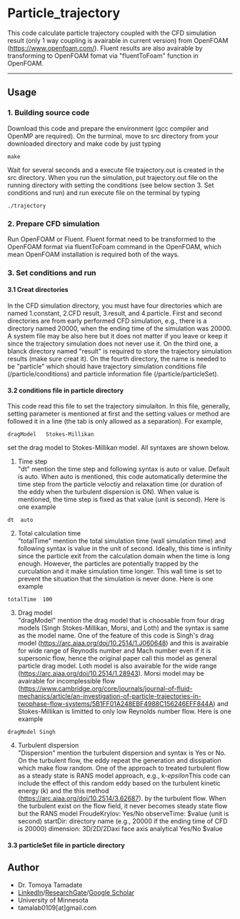 # Particle_trajectory
This code calculate particle trajectory coupled with the CFD simulation result (only 1 way coupling is avairable in current version) from OpenFOAM (https://www.openfoam.com/).  Fluent results are also avairable by transforming to OpenFOAM fomat via "fluentToFoam" function in OpenFOAM.
***
## Usage
### 1. Building source code
Download this code and prepare the environment (gcc compiler and OpenMP are required). On the turminal, move to src directory from your downloaded directory and make code by just typing
~~~
make
~~~
Wait for several seconds and a execute file trajectory.out is created in the src directory.  When you run the simulation, put trajectory.out file on the running directory with setting the conditions (see below section 3. Set conditions and run) and run execute file on the terminal by typing
~~~
./trajectory
~~~
### 2. Prepare CFD simulation
Run OpenFOAM or Fluent.  Fluent format need to be transformed to the OpenFOAM format via fluentToFoam command in the OpenFOAM, which mean OpenFOAM installation is required both of the ways.
### 3. Set conditions and run
#### 3.1 Creat directories
In the CFD simulation directory, you must have four directories which are named 1.constant, 2.CFD result, 3.result, and 4.particle. First and second directories are from early performed CFD simulation, e.g., there is a directory named 20000, when the ending time of the simulation was 20000.  A system file may be also here but it does not matter if you leave or keep it since the trajectory simulation does not never use it.  On the third one, a blanck directory named "result" is required to store the trajectory simulation results (make sure creat it).  On the fourth directory, the name is needed to be "particle" which should have trajectory simulation conditions file (/particle/conditions) and particle information file (/particle/particleSet).
#### 3.2 conditions file in particle directory
This code read this file to set the trajectory simulaiton.  In this file, generally, setting parameter is mentioned at first and the setting values or method are followed it in a line (the tab is only allowed as a separation).  For example,
~~~
dragModel	Stokes-Millikan
~~~
set the drag model to Stokes-Millikan model.  All syntaxes are shown below.
1. Time step <br>
"dt" mention the time step and following syntax is auto or value.  Default is auto.  When auto is mentioned, this code automatically determine the time step from the particle veloctiy and relaxation time (or duration of the eddy when the turbulent dispersion is ON).  When value is mentioned, the time step is fixed as that value (unit is second).  Here is one example
~~~
dt  auto
~~~
2. Total calculation time <br>
"totalTime" mention the total simulation time (wall simulation time) and following syntax is value in the unit of second.  Ideally, this time is infinity since the particle exit from the calculation domain when the time is long enough.  However, the particles are potentially trapped by the curculation and it make simulation time longer.  This wall time is set to prevent the situation that the simulation is never done. Here is one example
~~~
totalTime  100
~~~
3. Drag model <br>
"dragModel" mention the drag model that is choosable from four drag models (Singh Stokes-Millikan, Morsi, and Loth) and the syntax is same as the model name.  One of the feature of this code is Singh's drag model (https://arc.aiaa.org/doi/10.2514/1.J060648) and this is avairable for wide range of Reynodls number and Mach number even if it is supersonic flow, hence the original paper call this model as general particle drag model. Loth model is also avairable for the wide range (https://arc.aiaa.org/doi/10.2514/1.28943).  Morsi model may be avairable for incomplessible flow (https://www.cambridge.org/core/journals/journal-of-fluid-mechanics/article/an-investigation-of-particle-trajectories-in-twophase-flow-systems/5B1FF01A248EBF4988C156246EFF844A) and Stokes-Millikan is limitted to only low Reynolds number flow. Here is one example
~~~
dragModel Singh
~~~
4. Turbulent dispersion <br>
"Dispersion" mention the turbulent dispersion and syntax is Yes or No.  On the turbulent flow, the eddy repeat the generation and dissipation which make flow random.  One of the approach to treated turbulent flow as a steady state is RANS model approach, e.g., k-$epsilon$This code can include the effect of this random eddy based on the turbulent kinetic energy (k) and the this method (https://arc.aiaa.org/doi/10.2514/3.62687). by the turbulent flow. When the turbulent exist on the flow field, it never becomes steady state flow but the RANS model 
FroudeKrylov: Yes/No
observeTime: $value (unit is second)
startDir: directory name (e.g., 20000 if the ending time of CFD is 20000)
dimension: 3D/2D/2Daxi face	axis
analytical Yes/No	$value


#### 3.3 particleSet file in particle directory
## Author
* Dr. Tomoya Tamadate
* [LinkedIn](https://www.linkedin.com/in/tomoya-tamadate-953673142/)/[ResearchGate](https://www.researchgate.net/profile/Tomoya-Tamadate)/[Google Scholar](https://scholar.google.com/citations?user=XXSOgXwAAAAJ&hl=ja)
* University of Minnesota
* tamalab0109[at]gmail.com

